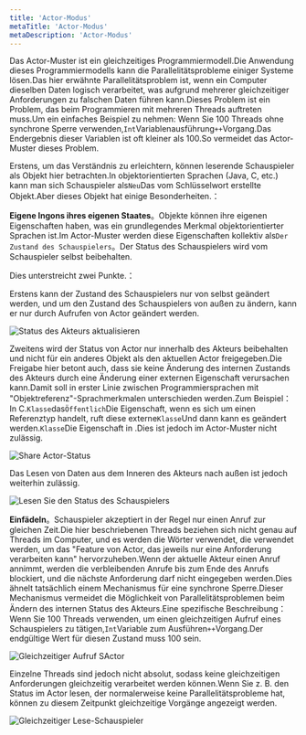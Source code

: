 ```yaml
---
title: 'Actor-Modus'
metaTitle: 'Actor-Modus'
metaDescription: 'Actor-Modus'
---
```


Das Actor-Muster ist ein gleichzeitiges Programmiermodell.Die Anwendung dieses Programmiermodells kann die Parallelitätsprobleme einiger Systeme lösen.Das hier erwähnte Parallelitätsproblem ist, wenn ein Computer dieselben Daten logisch verarbeitet, was aufgrund mehrerer gleichzeitiger Anforderungen zu falschen Daten führen kann.Dieses Problem ist ein Problem, das beim Programmieren mit mehreren Threads auftreten muss.Um ein einfaches Beispiel zu nehmen: Wenn Sie 100 Threads ohne synchrone Sperre verwenden,`Int`Variablenausführung`++`Vorgang.Das Endergebnis dieser Variablen ist oft kleiner als 100.So vermeidet das Actor-Muster dieses Problem.

Erstens, um das Verständnis zu erleichtern, können leserende Schauspieler als Objekt hier betrachten.In objektorientierten Sprachen (Java, C, etc.) kann man sich Schauspieler als`Neu`Das vom Schlüsselwort erstellte Objekt.Aber dieses Objekt hat einige Besonderheiten.：

**Eigene Ingons ihres eigenen Staates**。Objekte können ihre eigenen Eigenschaften haben, was ein grundlegendes Merkmal objektorientierter Sprachen ist.Im Actor-Muster werden diese Eigenschaften kollektiv als`Der Zustand des Schauspielers`。Der Status des Schauspielers wird vom Schauspieler selbst beibehalten.

Dies unterstreicht zwei Punkte.：

Erstens kann der Zustand des Schauspielers nur von selbst geändert werden, und um den Zustand des Schauspielers von außen zu ändern, kann er nur durch Aufrufen von Actor geändert werden.

![Status des Akteurs aktualisieren](/images/20190226-001.gif)

Zweitens wird der Status von Actor nur innerhalb des Akteurs beibehalten und nicht für ein anderes Objekt als den aktuellen Actor freigegeben.Die Freigabe hier betont auch, dass sie keine Änderung des internen Zustands des Akteurs durch eine Änderung einer externen Eigenschaft verursachen kann.Damit soll in erster Linie zwischen Programmiersprachen mit "Objektreferenz"-Sprachmerkmalen unterschieden werden.Zum Beispiel：In C.`Klasse`das`Öffentlich`Die Eigenschaft, wenn es sich um einen Referenztyp handelt, ruft diese externe`Klasse`Und dann kann es geändert werden.`Klasse`Die Eigenschaft in .Dies ist jedoch im Actor-Muster nicht zulässig.

![Share Actor-Status](/images/20190226-003.gif)

Das Lesen von Daten aus dem Inneren des Akteurs nach außen ist jedoch weiterhin zulässig.

![Lesen Sie den Status des Schauspielers](/images/20190226-002.gif)

**Einfädeln**。Schauspieler akzeptiert in der Regel nur einen Anruf zur gleichen Zeit.Die hier beschriebenen Threads beziehen sich nicht genau auf Threads im Computer, und es werden die Wörter verwendet, die verwendet werden, um das "Feature von Actor, das jeweils nur eine Anforderung verarbeiten kann" hervorzuheben.Wenn der aktuelle Akteur einen Anruf annimmt, werden die verbleibenden Anrufe bis zum Ende des Anrufs blockiert, und die nächste Anforderung darf nicht eingegeben werden.Dies ähnelt tatsächlich einem Mechanismus für eine synchrone Sperre.Dieser Mechanismus vermeidet die Möglichkeit von Parallelitätsproblemen beim Ändern des internen Status des Akteurs.Eine spezifische Beschreibung：Wenn Sie 100 Threads verwenden, um einen gleichzeitigen Aufruf eines Schauspielers zu tätigen,`Int`Variable zum Ausführen`++`Vorgang.Der endgültige Wert für diesen Zustand muss 100 sein.

![Gleichzeitiger Aufruf SActor](/images/20190226-004.gif)

Einzelne Threads sind jedoch nicht absolut, sodass keine gleichzeitigen Anforderungen gleichzeitig verarbeitet werden können.Wenn Sie z. B. den Status im Actor lesen, der normalerweise keine Parallelitätsprobleme hat, können zu diesem Zeitpunkt gleichzeitige Vorgänge angezeigt werden.

![Gleichzeitiger Lese-Schauspieler](/images/20190226-005.gif)

